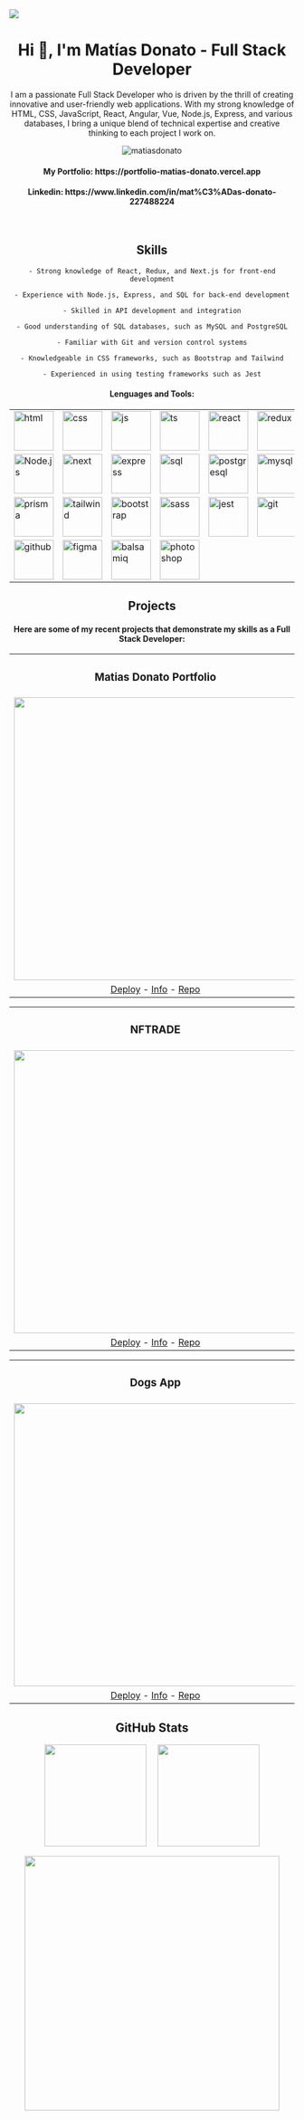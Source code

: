 <img src="https://media.licdn.com/dms/image/D4D16AQHNhHuuksWU8A/profile-displaybackgroundimage-shrink_350_1400/0/1674254423593?e=1681948800&v=beta&t=COhPX4SWjQoRijSNfIcSmFK58_I0EWKQZRQBOcgeFRY">

<h1 align="center">Hi 👋, I'm Matías Donato - Full Stack Developer</h1>

<p align="center">I am a passionate Full Stack Developer who is driven by the thrill of creating innovative and user-friendly web applications. With my strong knowledge of HTML, CSS, JavaScript, React, Angular, Vue, Node.js, Express, and various databases, I bring a unique blend of technical expertise and creative thinking to each project I work on.</p>



<div align="center">
  <div>
    <img src="https://komarev.com/ghpvc/?username=matiasdonato&label=Profile%20views&color=0e75b6&style=flat" alt="matiasdonato" />
  </div>
  <h4>My Portfolio: https://portfolio-matias-donato.vercel.app</h4>
  <h4>Linkedin: https://www.linkedin.com/in/mat%C3%ADas-donato-227488224</h4>
</div>

&nbsp;
<h2 align="center">Skills</h2>
<div align="center">
  
    - Strong knowledge of React, Redux, and Next.js for front-end development
 
    - Experience with Node.js, Express, and SQL for back-end development

    - Skilled in API development and integration

    - Good understanding of SQL databases, such as MySQL and PostgreSQL
 
    - Familiar with Git and version control systems

    - Knowledgeable in CSS frameworks, such as Bootstrap and Tailwind

    - Experienced in using testing frameworks such as Jest
  <div align="center">
    <h4>Lenguages and Tools:</h4>
    <table>
      <tr>
        <td><img src="https://cdn.cdnlogo.com/logos/h/84/html.svg" alt="html" width="70" height="70"/></td>
        <td><img src="https://cdn-icons-png.flaticon.com/512/732/732190.png" alt="css" width="70" height="70"/></td>
        <td><img src="https://www.freepnglogos.com/uploads/javascript-png/javascript-vector-logo-yellow-png-transparent-javascript-vector-12.png" alt="js" width="70" height="70"/></td>
        <td><img src="https://portfolio-matias-donato.vercel.app/static/media/TS.af108db04a54d784da9b.png" alt="ts" width="70" height="70"/></td>
        <td><img src="https://portfolio-matias-donato.vercel.app/static/media/React-icon.svg.8a6fc0a24a800d1e0f4a.png" alt="react" width="70" height="70"/></td>
        <td><img src="https://portfolio-matias-donato.vercel.app/static/media/redux.b3b939c66aecf7d53967.png" alt="redux" width="70" height="70"/></td>
      </tr>
      <tr>
        <td><img src="https://cdn.iconscout.com/icon/free/png-256/node-js-1174925.png" alt="Node.js" width="70" height="70"/></td>
        <td><img src="https://static-00.iconduck.com/assets.00/next-js-icon-512x512-zuauazrk.png" alt="next" width="70" height="70"/></td>
        <td><img src="https://img.icons8.com/ios7/600/000000/express-js.png" alt="express" width="70" height="70"/></td>
        <td><img src="https://cdn.iconscout.com/icon/free/png-256/sequelize-2-1175003.png" alt="sql" width="70" height="70"/></td>
        <td><img src="https://cdn-icons-png.flaticon.com/512/5968/5968342.png" alt="postgresql" width="70" height="70"/></td>
        <td><img src="https://cdn-icons-png.flaticon.com/512/5968/5968313.png" alt="mysql" width="70" height="70"/></td>
      </tr>
      <tr>
        <td><img src="https://d2eip9sf3oo6c2.cloudfront.net/tags/images/000/001/287/square_480/prismaHD.png" alt="prisma" width="70" height="70"/></td>
        <td><img src="https://upload.wikimedia.org/wikipedia/commons/thumb/d/d5/Tailwind_CSS_Logo.svg/2048px-Tailwind_CSS_Logo.svg.png" alt="tailwind" width="70" height="70"/></td>
        <td><img src="https://camo.githubusercontent.com/2512b49c89512f2ff3718f7257f48ed5c46a4e331abbd890b6c5e8c0e458434f/68747470733a2f2f676574626f6f7473747261702e636f6d2f646f63732f352e322f6173736574732f6272616e642f626f6f7473747261702d6c6f676f2d736861646f772e706e67" alt="bootstrap" width="70" height="70"/></td>
        <td><img src="https://upload.wikimedia.org/wikipedia/commons/thumb/9/96/Sass_Logo_Color.svg/1280px-Sass_Logo_Color.svg.png" alt="sass" width="70" height="70"/></td>
        <td><img src="https://jestjs.io/img/jest.png" alt="jest" width="70" height="70"/></td>
        <td><img src="https://git-scm.com/images/logos/downloads/Git-Icon-1788C.png" alt="git" width="70" height="70"/></td>
      </tr>
      <tr>
        <td><img src="https://cdn-icons-png.flaticon.com/512/25/25231.png" alt="github" width="70" height="70"/></td>
        <td><img src="https://cdn-icons-png.flaticon.com/512/5968/5968705.png" alt="figma" width="70" height="70"/></td>
        <td><img src="https://balsamiq.com/assets/company/brandassets/smileyface-transparent-1080x1080.png" alt="balsamiq" width="70" height="70"/></td>
        <td><img src="https://upload.wikimedia.org/wikipedia/commons/thumb/a/af/Adobe_Photoshop_CC_icon.svg/1051px-Adobe_Photoshop_CC_icon.svg.png" alt="photoshop" width="70" height="70"/></td>
      </tr>
     </table>


<h2 align="center">Projects</h2>
<div align="center">
  <h4>Here are some of my recent projects that demonstrate my skills as a Full Stack Developer:</h4>
  <table width="500">
    <tr>
      <td>
        <h3 align="center">Matias Donato Portfolio</h3>
      </td>
    </tr>
    <tr>
      <td>
        <a href="https://portfolio-matias-donato.vercel.app">
          <img src="https://media.licdn.com/dms/image/C4D2DAQGClW9ZRaMM0Q/profile-treasury-image-shrink_480_480/0/1675903596267?e=1677013200&v=beta&t=QMC04oYwFIqXVySFIWZK4uMb8fUhtKH69j91XMqlZAw" width="500">
        </a>
      </td>
    </tr>
    <tr>
      <td align="center">
        <a href="https://portfolio-matias-donato.vercel.app/static/media/nftrade.15252ea9061e583ac921.png">Deploy</a>
        -
        <a href="https://portfolio-matias-donato.vercel.app/static/media/nftrade.15252ea9061e583ac921.png">Info</a>
        -
        <a href="https://portfolio-matias-donato.vercel.app/static/media/nftrade.15252ea9061e583ac921.png">Repo</a>
      </td>
    </tr>
  </table>
  <table width="500">
    <tr>
      <td>
        <h3 align="center">NFTRADE</h3>
      </td>
    </tr>
    <tr>
      <td>
        <a href="https://nftrade-one.vercel.app">
          <img src="https://portfolio-matias-donato.vercel.app/static/media/nftrade.15252ea9061e583ac921.png" width="500">
        </a>
      </td>
    </tr>
    <tr>
      <td align="center">
        <a href="https://nftrade-one.vercel.app">Deploy</a>
        -
        <a href="https://www.linkedin.com/posts/mat%C3%ADas-donato-227488224_work-team-react-activity-7027768436130787329-Ou0C?utm_source=share&utm_medium=member_desktop">Info</a>
        -
        <a href="https://github.com/NicoCastagnet/PF-NFTRADE">Repo</a>
      </td>
    </tr>
  </table>
  <table width="500">
    <tr>
      <td>
        <h3 align="center">Dogs App</h3>
      </td>
    </tr>
    <tr>
      <td>
        <a href="https://dogs-app-matiasdonato.vercel.app">
          <img src="https://portfolio-matias-donato.vercel.app/static/media/DogsApp.0a26e223a85d7847232e.png" width="500">
        </a>
      </td>
    </tr>
    <tr>
      <td align="center">
        <a href="https://dogs-app-matiasdonato.vercel.app">Deploy</a>
        -
        <a href="https://www.linkedin.com/posts/mat%C3%ADas-donato-227488224_javascript-react-redux-activity-7022332674220437504-TZAb?utm_source=share&utm_medium=member_desktop">Info</a>
        -
        <a href="https://github.com/matiasdonato/Dogs-App--PI-Henry">Repo</a>
      </td>
    </tr>
  </table>
     </div>
</div>
</div>

<h2 align="center">GitHub Stats</h2>

<div align="center">
  <img height="180" align="center" src="https://github-readme-stats.vercel.app/api?username=matiasdonato&show_icons=true&theme=dracula"/>
  &nbsp
  &nbsp
  <img height="180"  align="center" src="https://streak-stats.demolab.com/?user=matiasdonato&theme=dracula"/>
  <br/>
  <br/>
  <img width="450" align="center" src="https://github-readme-stats.vercel.app/api/top-langs/?username=matiasdonato&theme=dracula&layout=compact" />
  
</div>



